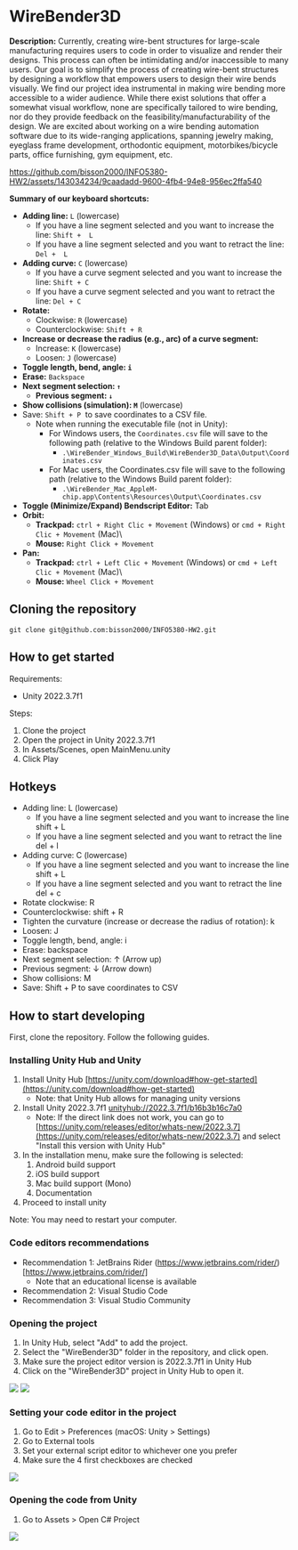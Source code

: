 # WireBender3D

**Description:** Currently, creating wire-bent structures for large-scale manufacturing requires users to code in order to visualize and render their designs. This process can often be intimidating and/or inaccessible to many users. Our goal is to simplify the process of creating wire-bent structures by designing a workflow that empowers users to design their wire bends visually. We find our project idea instrumental in making wire bending more accessible to a wider audience. While there exist solutions that offer a somewhat visual workflow, none are specifically tailored to wire bending, nor do they provide feedback on the feasibility/manufacturability of the design. We are excited about working on a wire bending automation software due to its wide-ranging applications, spanning jewelry making, eyeglass frame development, orthodontic equipment, motorbikes/bicycle parts, office furnishing, gym equipment, etc.

https://github.com/bisson2000/INFO5380-HW2/assets/143034234/9caadadd-9600-4fb4-94e8-956ec2ffa540

**Summary of our keyboard shortcuts:** 

- **Adding line:** `L` (lowercase)
    - If you have a line segment selected and you want to increase the line: `Shift +  L` 
    - If you have a line segment selected and you want to retract the line: `Del +  L`
- **Adding curve:** `C` (lowercase)
    - If you have a curve segment selected and you want to increase the line: `Shift + C`
    - If you have a curve segment selected and you want to retract the line: `Del + C`
- **Rotate:** 
    - Clockwise: `R` (lowercase)
    - Counterclockwise: `Shift + R`
- **Increase or decrease the radius (e.g., arc) of a curve segment:** 
    - Increase: `K` (lowercase)
    - Loosen: `J` (lowercase)
- **Toggle length, bend, angle: `i`**
- **Erase:** `Backspace` 
- **Next segment selection: `↑`**
    - **Previous segment: `↓`**
- **Show collisions (simulation): `M`** (lowercase)
- Save: `Shift + P`  to save coordinates to a CSV file. 
    - Note when running the executable file (not in Unity):
        - For Windows users, the `Coordinates.csv` file will save to the following path (relative to the Windows Build parent folder):
            - `.\WireBender_Windows_Build\WireBender3D_Data\Output\Coordinates.csv`
        - For Mac users, the Coordinates.csv file will save to the following path (relative to the Windows Build parent folder):
            - `.\WireBender_Mac_AppleM-chip.app\Contents\Resources\Output\Coordinates.csv`
- **Toggle (Minimize/Expand) Bendscript Editor:** Tab
- **Orbit:**
    - **Trackpad:** `ctrl + Right Clic + Movement` (Windows) or `cmd + Right Clic + Movement` (Mac)\
    - **Mouse:** `Right Click + Movement`
- **Pan:**
    - **Trackpad:** `ctrl + Left Clic + Movement` (Windows) or `cmd + Left Clic + Movement` (Mac)\
    - **Mouse:** `Wheel Click + Movement`


## Cloning the repository
```
git clone git@github.com:bisson2000/INFO5380-HW2.git
```


## How to get started

Requirements:
- Unity 2022.3.7f1

Steps:
1. Clone the project
2. Open the project in Unity 2022.3.7f1
3. In Assets/Scenes, open MainMenu.unity
4. Click Play

## Hotkeys

- Adding line: L (lowercase)
    - If you have a line segment selected and you want to increase the line shift + L 
    - If you have a line segment selected and you want to retract the line del + l 
- Adding curve: C (lowercase)
    - If you have a line segment selected and you want to increase the line shift + L
    - If you have a line segment selected and you want to retract the line del + c
- Rotate clockwise: R
- Counterclockwise: shift + R
- Tighten the curvature (increase or decrease the radius of rotation): k
- Loosen: J
- Toggle length, bend, angle: i
- Erase: backspace 
- Next segment selection: ↑ (Arrow up)
- Previous segment: ↓ (Arrow down)
- Show collisions: M
- Save: Shift + P  to save coordinates to CSV


## How to start developing

First, clone the repository. Follow the following guides.

### Installing Unity Hub and Unity

1. Install Unity Hub [https://unity.com/download#how-get-started](https://unity.com/download#how-get-started)
    - Note: that Unity Hub allows for managing unity versions
2. Install Unity 2022.3.7f1 [unityhub://2022.3.7f1/b16b3b16c7a0](unityhub://2022.3.7f1/b16b3b16c7a0)
    - Note: If the direct link does not work, you can go to [https://unity.com/releases/editor/whats-new/2022.3.7](https://unity.com/releases/editor/whats-new/2022.3.7) and select "Install this version with Unity Hub"
3. In the installation menu, make sure the following is selected:
    1. Android build support
    2. iOS build support
    3. Mac build support (Mono)
    4. Documentation
4. Proceed to install unity

Note: You may need to restart your computer.

### Code editors recommendations

- Recommendation 1: JetBrains Rider (https://www.jetbrains.com/rider/)[https://www.jetbrains.com/rider/]
    - Note that an educational license is available
- Recommendation 2: Visual Studio Code
- Recommendation 3: Visual Studio Community

### Opening the project

1. In Unity Hub, select "Add" to add the project.
2. Select the "WireBender3D" folder in the repository, and click open.
3. Make sure the project editor version is 2022.3.7f1 in Unity Hub
4. Click on the "WireBender3D" project in Unity Hub to open it.

![](./ReadmeImages/AddProject.png)
![](./ReadmeImages/OpenProject.png)

### Setting your code editor in the project

1. Go to Edit > Preferences (macOS: Unity > Settings)
2. Go to External tools
3. Set your external script editor to whichever one you prefer
4. Make sure the 4 first checkboxes are checked

![](./ReadmeImages/ExternalScriptEditor.png)

### Opening the code from Unity

1. Go to Assets > Open C# Project

![](./ReadmeImages/OpenCSharpProject.png)


